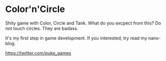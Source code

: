 # Color'n'Circle

Shity game with Color, Circle and Tank. 
What do you excpect from this? 
Do not touch circles. They are badass.

It's my first step in game development. If you interested, try read my nano-blog.

https://twitter.com/puke_games